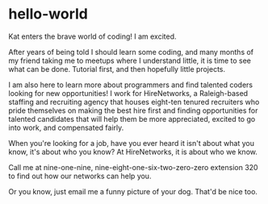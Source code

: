 # hello-world
Kat enters the brave world of coding! I am excited.

After years of being told I should learn some coding, and many months of my friend taking me to meetups where I understand little, it is time to see what can be done. Tutorial first, and then hopefully little projects.

I am also here to learn more about programmers and find talented coders looking for new opportunities! I work for HireNetworks, a Raleigh-based staffing and recruiting agency that houses eight-ten tenured recruiters who pride themselves on making the best hire first and finding opportunities for talented candidates that will help them be more appreciated, excited to go into work, and compensated fairly.

When you're looking for a job, have you ever heard it isn't about what you know, it's about who you know? At HireNetworks, it is about who we know.

Call me at nine-one-nine, nine-eight-one-six-two-zero-zero extension 320 to find out how our networks can help you.

Or you know, just email me a funny picture of your dog. That'd be nice too.


